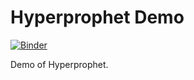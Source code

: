 # Hyperprophet Demo

[![Binder](https://mybinder.org/badge_logo.svg)](https://mybinder.org/v2/gh/hyperprophet/hyperprophet-demo/master?filepath=hyperprophet.ipynb)

Demo of Hyperprophet.